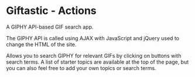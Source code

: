 # Giftastic - Actions

A GIPHY API-based GIF search app.


The GIPHY API is called using AJAX with JavaScript and jQuery used to change the HTML of the site.

Allows you to search GIPHY for relevant GIFs by clicking on buttons with search terms. A list of starter topics are available at the top of the page, but you can also feel free to add your own topics or search terms. 


